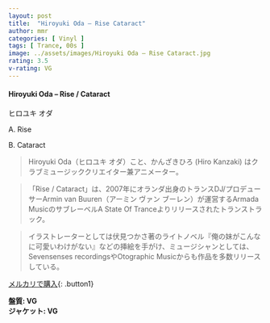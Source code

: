 ```yaml
---
layout: post
title:  "Hiroyuki Oda – Rise Cataract"
author: mmr
categories: [ Vinyl ]
tags: [ Trance, 00s ]
image: ../assets/images/Hiroyuki Oda – Rise Cataract.jpg
rating: 3.5
v-rating: VG
---
```


#### Hiroyuki Oda – Rise / Cataract

ヒロユキ オダ

A. Rise

B. Cataract

> Hiroyuki Oda（ヒロユキ オダ）こと、かんざきひろ (Hiro Kanzaki)
はクラブミュージッククリエイター兼アニメーター。

> 「Rise / Cataract」は、2007年にオランダ出身のトランスDJ/プロデューサーArmin van Buuren（アーミン ヴァン ブーレン）が運営するArmada MusicのサブレーベルA State Of Tranceよりリリースされたトランストラック。

> イラストレーターとしては伏見つかさ著のライトノベル『俺の妹がこんなに可愛いわけがない』などの挿絵を手がけ、ミュージシャンとしては、Sevensenses recordingsやOtographic Musicからも作品を多数リリースしている。

[メルカリで購入](https://jp.mercari.com/item/m40856782360){: .button1}

<div class="mt-4 mb-4 d-flex align-items-center">
<strong class="mr-1">盤質: VG</strong>
</div>
<div class="mt-4 mb-4 d-flex align-items-center">
<strong class="mr-1">ジャケット: VG</strong>
</div>
